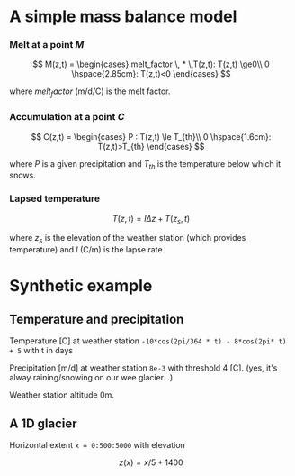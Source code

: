 # A simple mass balance model

### Melt at a point *M*

$$
M(z,t) =
\begin{cases}
melt_factor \, * \,T(z,t): T(z,t) \ge0\\
0 \hspace{2.85cm}: T(z,t)<0
\end{cases}
$$

where $melt_factor$ (m/d/C) is the melt factor.

### Accumulation at a point *C*
$$
C(z,t) =
\begin{cases}
P : T(z,t) \le T_{th}\\
0 \hspace{1.6cm}: T(z,t)>T_{th}
\end{cases}
$$

where $P$ is a given precipitation and $T_{th}$ is the temperature below which it snows.


### Lapsed temperature

$$ T(z,t) = l \Delta z + T(z_{s},t) $$

where $z_s$ is the elevation of the weather station (which provides temperature) and $l$ (C/m) is the lapse rate.

# Synthetic example

## Temperature and precipitation

Temperature [C] at weather station `-10*cos(2pi/364 * t) - 8*cos(2pi* t) + 5` with t in days

Precipitation [m/d] at weather station `8e-3` with threshold 4 [C]. (yes, it's alway raining/snowing on our wee glacier...)

Weather station altitude 0m.

## A 1D glacier

Horizontal extent `x = 0:500:5000` with elevation

$$z(x) = x/5  + 1400$$

